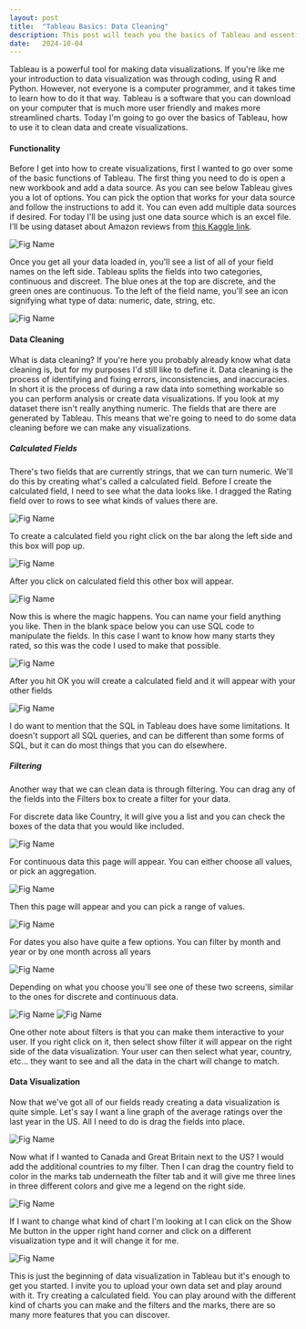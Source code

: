 ```yaml
---
layout: post
title:  "Tableau Basics: Data Cleaning"
description: This post will teach you the basics of Tableau and essentials of data cleaning.
date:   2024-10-04
---
```



<p class="intro"><span class="dropcap">T</span>ableau is a powerful tool for making data visualizations. If you're like me your introduction to data visualization was through coding, using R and Python. However, not everyone is a computer programmer, and it takes time to learn how to do it that way. Tableau is a software that you can download on your computer that is much more user friendly and makes more streamlined charts. Today I'm going to go over the basics of Tableau, how to use it to clean data and create visualizations. </p>

#### Functionality

<p>Before I get into how to create visualizations, first I wanted to go over some of the basic functions of Tableau. The first thing you need to do is open a new workbook and add a data source. As you can see below Tableau gives you a lot of options. You can pick the option that works for your data source and follow the instructions to add it. You can even add multiple data sources if desired. For today I'll be using just one data source which is an excel file. I’ll be using dataset about Amazon reviews from <a href="https://www.kaggle.com/datasets/kritanjalijain/amazon-reviews">this Kaggle link</a>.</p>


![Fig Name](https://raw.githubusercontent.com/brachel1/myblog/main/assets/img/image014.png)

<p>Once you get all your data loaded in, you'll see a list of all of your field names on the left side. Tableau splits the fields into two categories, continuous and discreet. The blue ones at the top are discrete, and the green ones are continuous. To the left of the field name, you'll see an icon signifying what type of data: numeric, date, string, etc.</p>

![Fig Name](https://raw.githubusercontent.com/brachel1/myblog/main/assets/img/image015.png)

#### Data Cleaning

<p>What is data cleaning? If you're here you probably already know what data cleaning is, but for my purposes I'd still like to define it. Data cleaning is the process of identifying and fixing errors, inconsistencies, and inaccuracies. In short it is the process of during a raw data into something workable so you can perform analysis or create data visualizations. If you look at my dataset there isn't really anything numeric. The fields that are there are generated by Tableau. This means that we're going to need to do some data cleaning before we can make any visualizations. </p>

##### Calculated Fields

<p>There's two fields that are currently strings, that we can turn numeric. We'll do this by creating what's called a calculated field. Before I create the calculated field, I need to see what the data looks like. I dragged the Rating field over to rows to see what kinds of values there are.</p>

![Fig Name](https://raw.githubusercontent.com/brachel1/myblog/main/assets/img/image003.png)

<p>To create a calculated field you right click on the bar along the left side and this box will pop up.</p>

![Fig Name](https://raw.githubusercontent.com/brachel1/myblog/main/assets/img/image001.png)

<p>After you click on calculated field this other box will appear.</p>

![Fig Name](https://raw.githubusercontent.com/brachel1/myblog/main/assets/img/image002.png)

<p>Now this is where the magic happens. You can name your field anything you like. Then in the blank space below you can use SQL code to manipulate the fields. In this case I want to know how many starts they rated, so this was the code I used to make that possible. </p>

![Fig Name](https://raw.githubusercontent.com/brachel1/myblog/main/assets/img/image004.png)

<p>After you hit OK you will create a calculated field and it will appear with your other fields</p>

![Fig Name](https://raw.githubusercontent.com/brachel1/myblog/main/assets/img/image016.png)

<p>I do want to mention that the SQL in Tableau does have some limitations. It doesn't support all SQL queries, and can be different than some forms of SQL, but it can do most things that you can do elsewhere.</p>

##### Filtering

<p>Another way that we can clean data is through filtering. You can drag any of the fields into the Filters box to create a filter for your data.</p>

<p>For discrete data like Country, it will give you a list and you can check the boxes of the data that you would like included.</p>

![Fig Name](https://raw.githubusercontent.com/brachel1/myblog/main/assets/img/image005.png)

<p>For continuous data this page will appear. You can either choose all values, or pick an aggregation.</p>

![Fig Name](https://raw.githubusercontent.com/brachel1/myblog/main/assets/img/image006.png)

<p>Then this page will appear and you can pick a range of values.</p>

![Fig Name](https://raw.githubusercontent.com/brachel1/myblog/main/assets/img/image007.png)

<p>For dates you also have quite a few options. You can filter by month and year or by one month across all years</p>

![Fig Name](https://raw.githubusercontent.com/brachel1/myblog/main/assets/img/image008.png)

<p>Depending on what you choose you'll see one of these two screens, similar to the ones for discrete and continuous data.</p>

![Fig Name](https://raw.githubusercontent.com/brachel1/myblog/main/assets/img/image009.png)
![Fig Name](https://raw.githubusercontent.com/brachel1/myblog/main/assets/img/image010.png)

<p>One other note about filters is that you can make them interactive to your user. If you right click on it, then select show filter it will appear on the right side of the data visualization. Your user can then select what year, country, etc... they want to see and all the data in the chart will change to match.</p>

#### Data Visualization

<p>Now that we've got all of our fields ready creating a data visualization is quite simple. Let's say I want a line graph of the average ratings over the last year in the US. All I need to do is drag the fields into place.</p>

![Fig Name](https://raw.githubusercontent.com/brachel1/myblog/main/assets/img/image011.png)

<p>Now what if I wanted to Canada and Great Britain next to the US? I would add the additional countries to my filter. Then I can drag the country field to color in the marks tab underneath the filter tab and it will give me three lines in three different colors and give me a legend on the right side.</p>

![Fig Name](https://raw.githubusercontent.com/brachel1/myblog/main/assets/img/image012.png)

<p>If I want to change what kind of chart I'm looking at I can click on the Show Me button in the upper right hand corner and click on a different visualization type and it will change it for me.</p>

![Fig Name](https://raw.githubusercontent.com/brachel1/myblog/main/assets/img/image013.png)

<p>This is just the beginning of data visualization in Tableau but it's enough to get you started. I invite you to upload your own data set and play around with it. Try creating a calculated field. You can play around with the different kind of charts you can make and the filters and the marks, there are so many more features that you can discover.</p>

